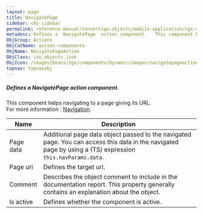 ```yaml
---
layout: page
title: NavigatePage
sidebar: c8o_sidebar
permalink: reference-manual/convertigo-objects/mobile-application/ngx-components/action-components/navigatepage/
metadesc: Defines a  NavigatePage  action component.   This component helps navigating to a page giving its URL. For more information   <a href='https //ionic-d
ObjGroup: Actions
ObjCatName: action-components
ObjName: NavigatePageAction
ObjClass: ion_objects.json
ObjIcon: /images/beans/ngx/components/dynamic/images/navigatepageaction_32x32.png
topnav: topnavobj
---
```

##### Defines a <i>NavigatePage</i> action component. <br/>

 This component helps navigating to a page giving its URL.<br/>
For more information : <a href='https://ionic-docs-o31kiyk8l-ionic1.vercel.app/docs/angular/navigation'>Navigation</a>.

Name | Description 
--- | ---
Page data | Additional page data object passed to the navigated page. You can access this data in the navigated page by using a (TS) expression <code>this.navParams.data</code>.
Page url | Defines the target url.
Comment | Describes the object comment to include in the documentation report.  This property generally contains an explanation about the object. 
Is active | Defines whether the component is active. 

